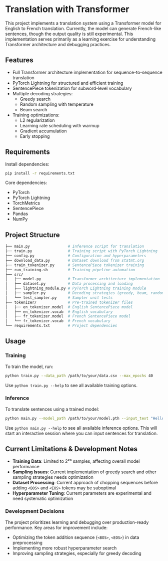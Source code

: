 # Translation with Transformer

This project implements a translation system using a Transformer model for English to French translation. Currently,
the model can generate French-like sentences, though the output quality is still experimental. This implementation
serves primarily as a learning exercise for understanding Transformer architecture and debugging practices.

## Features

- Full Transformer architecture implementation for sequence-to-sequence translation
- PyTorch Lightning for structured and efficient training
- SentencePiece tokenization for subword-level vocabulary
- Multiple decoding strategies:
  - Greedy search
  - Random sampling with temperature
  - Beam search
- Training optimizations:
  - L2 regularization
  - Learning rate scheduling with warmup
  - Gradient accumulation
  - Early stopping

## Requirements

Install dependencies:

```bash
pip install -r requirements.txt
```

Core dependencies:

- PyTorch
- PyTorch Lightning
- TorchMetrics
- SentencePiece
- Pandas
- NumPy

## Project Structure

```bash
├── main.py                 # Inference script for translation
├── train.py                # Training script with PyTorch Lightning
├── config.py               # Configuration and hyperparameters
├── download_data.py        # Dataset download from statmt.org
├── train_tokenizer.py      # SentencePiece tokenizer training
├── run_training.sh         # Training pipeline automation
├── src/
│   ├── model.py            # Transformer architecture implementation
│   ├── dataset.py          # Data processing and loading
│   ├── lightning_module.py # PyTorch Lightning training module
│   ├── sampler.py          # Decoding strategies (greedy, beam, random)
│   └── test_sampler.py     # Sampler unit tests
├── tokenizer/              # Pre-trained tokenizer files
│   ├── en_tokenizer.model  # English SentencePiece model
│   ├── en_tokenizer.vocab  # English vocabulary
│   ├── fr_tokenizer.model  # French SentencePiece model
│   └── fr_tokenizer.vocab  # French vocabulary
└── requirements.txt        # Project dependencies
```

## Usage

### Training

To train the model, run:

```bash
python train.py --data_path /path/to/your/data.csv --max_epochs 40
```

Use `python train.py --help` to see all available training options.

### Inference

To translate sentences using a trained model:

```bash
python main.py --model_path /path/to/your/model.pth --input_text "Hello, how are you?"
```

Use `python main.py --help` to see all available inference options.
This will start an interactive session where you can input sentences for translation.

## Current Limitations & Development Notes

- **Training Data**: Limited to 2²³ samples, affecting overall model performance
- **Sampling Issues**: Current implementation of greedy search and other sampling strategies needs optimization
- **Dataset Processing**: Current approach of chopping sequences before adding `<BOS>` and `<EOS>` tokens may be suboptimal
- **Hyperparameter Tuning**: Current parameters are experimental and need systematic optimization

### Development Decisions

The project prioritizes learning and debugging over production-ready performance. Key areas for improvement include:

- Optimizing the token addition sequence (`<BOS>`, `<EOS>`) in data preprocessing
- Implementing more robust hyperparameter search
- Improving sampling strategies, especially for greedy decoding

